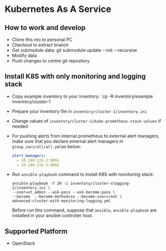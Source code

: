 # Kubernetes As A Service

## How to work and develop

- Clone this reo to personal PC
- Checkout to extract branch
- Get submodule data: git submodule update --init --recursive
- Modify data
- Push changes to centre git repository

## Install K8S with only monitoring and logging stack

- Copy example inventory to your inventory: `cp -R inventory/example inventory/cluster-1
- Prepare your inventory file in `inventory/cluster-1/inventory.ini`
- Change values of `inventory/cluster-1/kube-prometheus-stack-values` if needed
- For pushing alerts from internal prometheus to external alert managers, make
sure that you declare external alert managers in `group_vars/all/all.yml`as below:
    ```yaml
    alert_managers:
      - 10.240.226.2:9091
      - 10.240.226.3:9091
    ```
- Run `ansible-playbook` command to install K8S with monitoring stack:
    ```shell
    ansible-playbook -f 20 -i inventory/cluster-stagging-2/inventory.ini \
    --user=vt_admin --ask-pass --ask-become-pass \ 
    --become  --become-method=su --become-user=root \
    advanced-cluster-with-monitoring-logging.yml
    ```

    Before run this command, suppose that `ansible`, `ansible-playbook` are installed
    in your ansible controller host.

## Supported  Platform

- OpenStack
